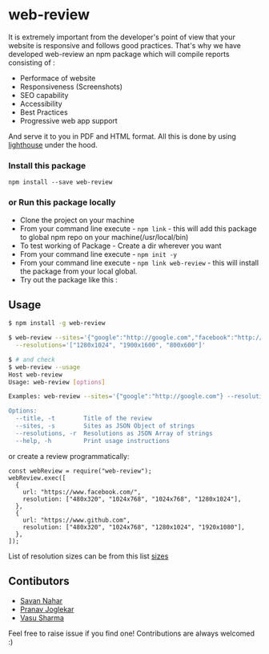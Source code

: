 # web-review

It is extremely important from the developer's point of view that your website is responsive and follows good practices. That's why we have developed web-review an npm package which will compile reports consisting of : 

* Performace of website
* Responsiveness (Screenshots)
* SEO capability
* Accessibility
* Best Practices
* Progressive web app support


And serve it to you in PDF and HTML format. All this is done by using [lighthouse](https://developers.google.com/web/tools/lighthouse) under the hood.

### Install this package

```
npm install --save web-review
```

### or Run this package locally

- Clone the project on your machine
- From your command line execute - `npm link` - this will add this package to global npm repo on your machine(/usr/local/bin)
- To test working of Package - Create a dir wherever you want
- From your command line execute - `npm init -y`
- From your command line execute - `npm link web-review` - this will install the package from your local global.
- Try out the package like this :


## Usage

```bash
$ npm install -g web-review

$ web-review --sites='{"google":"http://google.com","facebook":"http://facebook.com"}' \
  --resolutions='["1280x1024", "1900x1600", "800x600"]'

$ # and check
$ web-review --usage
Host web-review
Usage: web-review [options]

Examples: web-review --sites='{"google":"http://google.com"} --resolutions='["1280x1024", "1900x1600", "800x600"]'

Options:
  --title, -t        Title of the review                                       [default: "Review"]
  --sites, -s        Sites as JSON Object of strings                           [required]
  --resolutions, -r  Resolutions as JSON Array of strings                      [default: "[\"1200x800\"]"]
  --help, -h         Print usage instructions

```

or create a review programmatically:

```
const webReview = require("web-review");
webReview.exec([
  {
    url: "https://www.facebook.com/",
    resolution: ["480x320", "1024x768", "1024x768", "1280x1024"],
  },
  {
    url: "https://www.github.com",
    resolution: ["480x320", "1024x768", "1280x1024", "1920x1080"],
  },
]);

```
List of resolution sizes can be from this list [sizes](https://github.com/kevva/viewport-list/blob/master/data.json)

## Contibutors

* [Savan Nahar](https://github.com/savannahar68/)
* [Pranav Joglekar](https://github.com/Pranav2612000)
* [Vasu Sharma](https://github.com/vasusharma7)


Feel free to raise issue if you find one! Contributions are always welcomed :)
